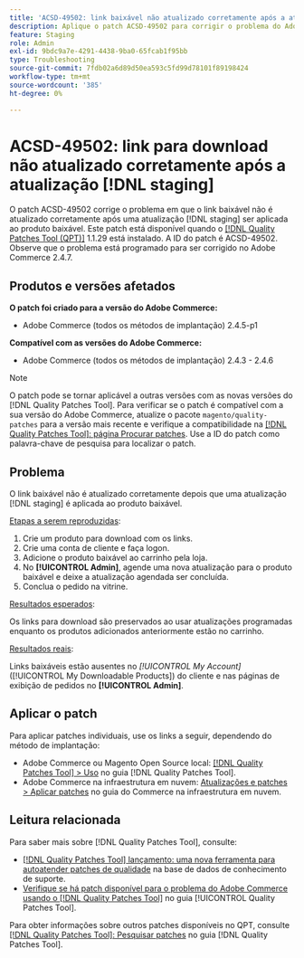```yaml
---
title: 'ACSD-49502: link baixável não atualizado corretamente após a atualização  [!DNL staging] '
description: Aplique o patch ACSD-49502 para corrigir o problema do Adobe Commerce em que o link baixável não é atualizado corretamente depois que uma atualização do  [!DNL staging]  é aplicada ao produto baixável.
feature: Staging
role: Admin
exl-id: 9bdc9a7e-4291-4438-9ba0-65fcab1f95bb
type: Troubleshooting
source-git-commit: 7fdb02a6d89d50ea593c5fd99d78101f89198424
workflow-type: tm+mt
source-wordcount: '385'
ht-degree: 0%

---
```


# ACSD-49502: link para download não atualizado corretamente após a atualização [!DNL staging]

O patch ACSD-49502 corrige o problema em que o link baixável não é atualizado corretamente após uma atualização [!DNL staging] ser aplicada ao produto baixável. Este patch está disponível quando o [[!DNL Quality Patches Tool (QPT)]](https://experienceleague.adobe.com/pt-br/docs/commerce-operations/tools/quality-patches-tool/quality-patches-tool-to-self-serve-quality-patches) 1.1.29 está instalado. A ID do patch é ACSD-49502. Observe que o problema está programado para ser corrigido no Adobe Commerce 2.4.7.

## Produtos e versões afetados

**O patch foi criado para a versão do Adobe Commerce:**

* Adobe Commerce (todos os métodos de implantação) 2.4.5-p1

**Compatível com as versões do Adobe Commerce:**

* Adobe Commerce (todos os métodos de implantação) 2.4.3 - 2.4.6

>[!NOTE]
>
>O patch pode se tornar aplicável a outras versões com as novas versões do [!DNL Quality Patches Tool]. Para verificar se o patch é compatível com a sua versão do Adobe Commerce, atualize o pacote `magento/quality-patches` para a versão mais recente e verifique a compatibilidade na [[!DNL Quality Patches Tool]: página Procurar patches](https://experienceleague.adobe.com/tools/commerce-quality-patches/index.html?lang=pt-BR). Use a ID do patch como palavra-chave de pesquisa para localizar o patch.

## Problema

O link baixável não é atualizado corretamente depois que uma atualização [!DNL staging] é aplicada ao produto baixável.

<u>Etapas a serem reproduzidas</u>:

1. Crie um produto para download com os links.
1. Crie uma conta de cliente e faça logon.
1. Adicione o produto baixável ao carrinho pela loja.
1. No **[!UICONTROL Admin]**, agende uma nova atualização para o produto baixável e deixe a atualização agendada ser concluída.
1. Conclua o pedido na vitrine.

<u>Resultados esperados</u>:

Os links para download são preservados ao usar atualizações programadas enquanto os produtos adicionados anteriormente estão no carrinho.

<u>Resultados reais</u>:

Links baixáveis estão ausentes no *[!UICONTROL My Account]* ([!UICONTROL My Downloadable Products]) do cliente e nas páginas de exibição de pedidos no **[!UICONTROL Admin]**.

## Aplicar o patch

Para aplicar patches individuais, use os links a seguir, dependendo do método de implantação:

* Adobe Commerce ou Magento Open Source local: [[!DNL Quality Patches Tool] > Uso](/help/tools/quality-patches-tool/usage.md) no guia [!DNL Quality Patches Tool].
* Adobe Commerce na infraestrutura em nuvem: [Atualizações e patches > Aplicar patches](https://experienceleague.adobe.com/docs/commerce-cloud-service/user-guide/develop/upgrade/apply-patches.html?lang=pt-BR) no guia do Commerce na infraestrutura em nuvem.

## Leitura relacionada

Para saber mais sobre [!DNL Quality Patches Tool], consulte:

* [[!DNL Quality Patches Tool] lançamento: uma nova ferramenta para autoatender patches de qualidade](https://experienceleague.adobe.com/pt-br/docs/commerce-operations/tools/quality-patches-tool/quality-patches-tool-to-self-serve-quality-patches) na base de dados de conhecimento de suporte.
* [Verifique se há patch disponível para o problema do Adobe Commerce usando o  [!DNL Quality Patches Tool]](/help/tools/quality-patches-tool/patches-available-in-qpt/check-patch-for-magento-issue-with-magento-quality-patches.md) no guia [!UICONTROL Quality Patches Tool].


Para obter informações sobre outros patches disponíveis no QPT, consulte [[!DNL Quality Patches Tool]: Pesquisar patches](https://experienceleague.adobe.com/tools/commerce-quality-patches/index.html?lang=pt-BR) no guia [!DNL Quality Patches Tool].
